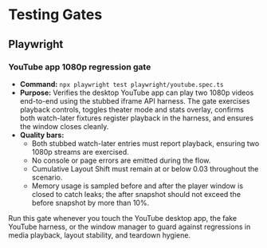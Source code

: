 # Testing Gates

## Playwright

### YouTube app 1080p regression gate
- **Command:** `npx playwright test playwright/youtube.spec.ts`
- **Purpose:** Verifies the desktop YouTube app can play two 1080p videos end-to-end using the stubbed iframe API harness. The gate exercises playback controls, toggles theater mode and stats overlay, confirms both watch-later fixtures register playback in the harness, and ensures the window closes cleanly.
- **Quality bars:**
  - Both stubbed watch-later entries must report playback, ensuring two 1080p streams are exercised.
  - No console or page errors are emitted during the flow.
  - Cumulative Layout Shift must remain at or below 0.03 throughout the scenario.
  - Memory usage is sampled before and after the player window is closed to catch leaks; the after snapshot should not exceed the before snapshot by more than 10%.

Run this gate whenever you touch the YouTube desktop app, the fake YouTube harness, or the window manager to guard against regressions in media playback, layout stability, and teardown hygiene.

